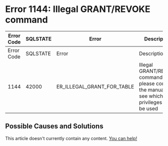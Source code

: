 
# Error 1144: Illegal GRANT/REVOKE command


| Error Code | SQLSTATE | Error | Description |
| --- | --- | --- | --- |
| Error Code | SQLSTATE | Error | Description |
| 1144 | 42000 | ER_ILLEGAL_GRANT_FOR_TABLE | Illegal GRANT/REVOKE command; please consult the manual to see which privileges can be used |




## Possible Causes and Solutions


This article doesn't currently contain any content. [You can help!](/kb/en/writing-and-editing-knowledge-base-articles/)


